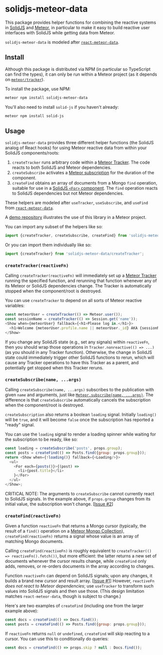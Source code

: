 # solidjs-meteor-data

This package provides helper functions for combining the reactive systems in
[SolidJS](https://www.solidjs.com) and [Meteor](https://www.meteor.com),
in particular to make it easy to build reactive user interfaces with SolidJS
while getting data from Meteor.

`solidjs-meteor-data` is modeled after
[`react-meteor-data`](https://github.com/meteor/react-packages/tree/master/packages/react-meteor-data).

## Install

Although this package is distributed via NPM (in particular so TypeScript can
find the types), it can only be run within a Meteor project (as it depends on
[`meteor/tracker`](https://docs.meteor.com/api/tracker.html)).

To install the package, use NPM:

```sh
meteor npm install solidjs-meteor-data
```

You'll also need to install `solid-js` if you haven't already:

```sh
meteor npm install solid-js
```

## Usage

`solidjs-meteor-data` provides three different helper functions
(the SolidJS analog of React hooks) for using Meteor reactive data
from within your SolidJS components/roots:

1. `createTracker` runs arbitrary code within a
   [Meteor Tracker](https://docs.meteor.com/api/tracker.html).
   The code reacts to both SolidJS and Meteor dependencies.
2. `createSubscribe` activates a
   [Meteor subscription](https://docs.meteor.com/api/pubsub.html#Meteor-subscribe)
   for the duration of the component.
3. `createFind` obtains an array of documents from a Mongo `find` operation,
   suitable for use in a
   [SolidJS `<For>` component](https://www.solidjs.com/docs/latest/api#%3Cfor%3E).
   The `find` operation reacts to SolidJS dependencies
   but not Meteor dependencies.

These helpers are modeled after `useTracker`, `useSubscribe`, and `useFind` from
[`react-meteor-data`](https://github.com/meteor/react-packages/tree/master/packages/react-meteor-data).

A [demo repository](https://github.com/edemaine/meteor-solidjs-demo)
illustrates the use of this library in a Meteor project.

You can import any subset of the helpers like so:

```js
import {createTracker, createSubscribe, createFind} from 'solidjs-meteor-data';
```

Or you can import them individually like so:

```js
import {createTracker} from 'solidjs-meteor-data/createTracker';
```

### `createTracker(reactiveFn)`

Calling `createTracker(reactiveFn)` will immediately set up a
[Meteor Tracker](https://docs.meteor.com/api/tracker.html)
running the specified function, and rerunning that function whenever
any of its Meteor or SolidJS dependencies change.
The Tracker is automatically stopped when the component/root is destroyed.

You can use `createTracker` to depend on all sorts of Meteor reactive variables:

```js
const meteorUser = createTracker(() => Meteor.user());
const sessionName = createTracker(() => Session.get('name'));
<Show when={meteorUser} fallback={<h1>Please log in.</h1>}>
  <h1>Welcome {meteorUser.profile.name || meteorUser._id} AKA {sessionName}!</h1>
</Show>
```

If you change any SolidJS state (e.g., set any signals) within `reactiveFn`,
then you should wrap those operations in `Tracker.nonreactive(() => ...)`
(as you should in any Tracker function).  Otherwise, the change in SolidJS
state could immediately trigger other SolidJS functions to rerun, which will
cause any Tracker operations to have this Tracker as a parent, and potentially
get stopped when this Tracker reruns.

### `createSubscribe(name, ...args)`

Calling `createSubscribe(name, ...args)` subscribes to the publication with
given `name` and arguments, just like
[`Meteor.subscribe(name, ...args)`](https://docs.meteor.com/api/pubsub.html#Meteor-subscribe).
The difference is that `createSubscribe` automatically cancels the
subscription when the component/root is destroyed.

`createSubscription` also returns a boolean `loading` signal.
Initially `loading()` will be `true`, and it will become `false` once the
subscription has reported a "ready" signal.

You can use the `loading` signal to render a loading spinner
while waiting for the subscription to be ready, like so:

```js
const loading = createSubscribe('posts', props.group);
const posts = createFind(() => Posts.find({group: props.group}));
return <Show when={!loading()} fallback={<Loading/>}>
  <ul>
    <For each={posts()}>{(post) =>
      <li>{post.title}</li>
    }</For>
  </ul>
</Show>;
```

CRITICAL NOTE: The arguments to `createSubscribe` cannot currently react to
SolidJS signals.  In the example above, if `props.group` changes from its
initial value, the subscription won't change.
[[Issue #2](https://github.com/edemaine/solidjs-meteor-data/issues/2)]

### `createFind(reactiveFn)`

Given a function `reactiveFn` that returns a Mongo cursor (typically, the
result of a `find()` operation on a
[Meteor Mongo Collection](https://docs.meteor.com/api/collections.html)),
`createFind(reactiveFn)` returns a signal whose value is an array of matching
Mongo documents.

Calling `createFind(reactiveFn)` is roughly equivalent to
`createTracker(() => reactiveFn().fetch())`, but more efficient:
the latter returns a new set of documents whenever the cursor results change,
while `createFind` only adds, removes, or re-orders documents in the array
according to changes.

Function `reactiveFn` can depend on SolidJS signals;
upon any changes, it builds a brand new cursor and result array.
[[Issue #1](https://github.com/edemaine/solidjs-meteor-data/issues/1)]
However, `reactiveFn` *does not react to Meteor dependencies*; use
`useTracker` to transform such values into SolidJS signals and then use those.
(This design limitation matches `react-meteor-data`,
though is subject to change.)

Here's are two examples of `createFind`
(including one from the larger example above):

```js
const docs = createFind(() => Docs.find());
const posts = createFind(() => Posts.find({group: props.group}));
```

If `reactiveFn` returns `null` or `undefined`, `createFind` will skip
reacting to a cursor.  You can use this to conditionally do queries:

```js
const docs = createFind(() => props.skip ? null : Docs.find());
```
